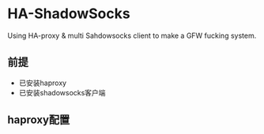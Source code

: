 HA-ShadowSocks
==============

Using HA-proxy &amp; multi Sahdowsocks client to make a GFW fucking system.

## 前提

* 已安装haproxy
* 已安装shadowsocks客户端

## haproxy配置


